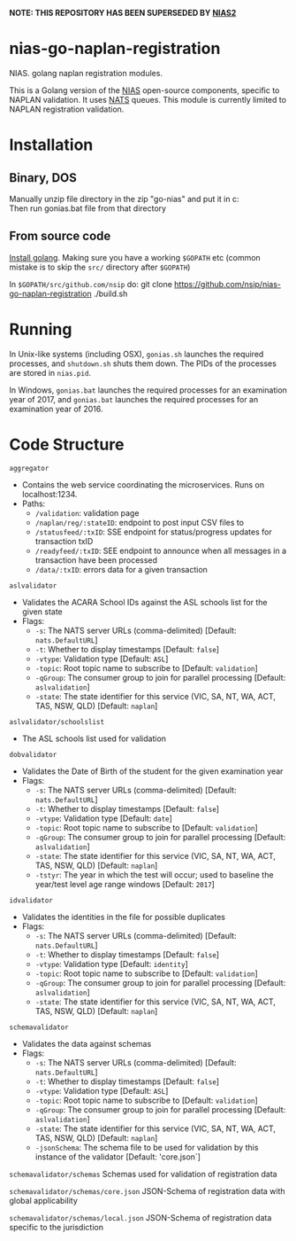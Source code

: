 **NOTE: THIS REPOSITORY HAS BEEN SUPERSEDED BY [NIAS2](https://github.com/nsip/nias2)**

# nias-go-naplan-registration
NIAS. golang naplan registration modules.

This is a Golang version of the [NIAS](http://github.com/nsip/nias) open-source components, specific to NAPLAN validation. It uses
[NATS](http://nats.io) queues. This module is currently limited to NAPLAN registration validation.

# Installation

## Binary, DOS
Manually unzip file directory in the zip "go-nias" and put it in c:\
Then run gonias.bat file from that directory

## From source code

[Install golang](https://golang.org/doc/install). Making sure you have a working
`$GOPATH` etc (common mistake is to skip the `src/` directory after `$GOPATH`)

In `$GOPATH/src/github.com/nsip` do:
   git clone https://github.com/nsip/nias-go-naplan-registration
   ./build.sh

# Running

In Unix-like systems (including OSX), `gonias.sh` launches the required processes, and `shutdown.sh` shuts them down. The PIDs of
the processes are stored in `nias.pid`.

In Windows, `gonias.bat` launches the required processes for an examination year of 2017, and `gonias.bat` launches the required processes for an examination year of 2016.

# Code Structure

`aggregator`
* Contains the web service coordinating the microservices. Runs on localhost:1234.
* Paths:
  * `/validation`: validation page
  * `/naplan/reg/:stateID`: endpoint to post input CSV files to
  * `/statusfeed/:txID`: SSE endpoint for status/progress updates for transaction txID
  * `/readyfeed/:txID`: SEE endpoint to announce when all messages in a transaction have been processed
  * `/data/:txID`: errors data for a given transaction

`aslvalidator`
* Validates the ACARA School IDs against the ASL schools list for the given state
* Flags:
  * `-s`: The NATS server URLs (comma-delimited) [Default: `nats.DefaultURL`]
  * `-t`: Whether to display timestamps [Default: `false`]
  * `-vtype`: Validation type [Default: `ASL`]
  * `-topic`: Root topic name to subscribe to [Default: `validation`]
  * `-qGroup`: The consumer group to join for parallel processing [Default: `aslvalidation`]
  * `-state`: The state identifier for this service (VIC, SA, NT, WA, ACT, TAS, NSW, QLD) [Default: `naplan`]

`aslvalidator/schoolslist`
* The ASL schools list used for validation

`dobvalidator`
* Validates the Date of Birth of the student for the given examination year
* Flags:
  * `-s`: The NATS server URLs (comma-delimited) [Default: `nats.DefaultURL`]
  * `-t`: Whether to display timestamps [Default: `false`]
  * `-vtype`: Validation type [Default: `date`]
  * `-topic`: Root topic name to subscribe to [Default: `validation`]
  * `-qGroup`: The consumer group to join for parallel processing [Default: `aslvalidation`]
  * `-state`: The state identifier for this service (VIC, SA, NT, WA, ACT, TAS, NSW, QLD) [Default: `naplan`]
  * `-tstyr`: The year in which the test will occur; used to baseline the year/test level age range windows [Default: `2017`]

`idvalidator`
* Validates the identities in the file for possible duplicates
* Flags:
  * `-s`: The NATS server URLs (comma-delimited) [Default: `nats.DefaultURL`]
  * `-t`: Whether to display timestamps [Default: `false`]
  * `-vtype`: Validation type [Default: `identity`]
  * `-topic`: Root topic name to subscribe to [Default: `validation`]
  * `-qGroup`: The consumer group to join for parallel processing [Default: `aslvalidation`]
  * `-state`: The state identifier for this service (VIC, SA, NT, WA, ACT, TAS, NSW, QLD) [Default: `naplan`]

`schemavalidator`
* Validates the data against schemas
* Flags:
  * `-s`: The NATS server URLs (comma-delimited) [Default: `nats.DefaultURL`]
  * `-t`: Whether to display timestamps [Default: `false`]
  * `-vtype`: Validation type [Default: `ASL`]
  * `-topic`: Root topic name to subscribe to [Default: `validation`]
  * `-qGroup`: The consumer group to join for parallel processing [Default: `aslvalidation`]
  * `-state`: The state identifier for this service (VIC, SA, NT, WA, ACT, TAS, NSW, QLD) [Default: `naplan`]
  * `-jsonSchema`: The schema file to be used for validation by this instance of the validator [Default: 'core.json`]

`schemavalidator/schemas`
Schemas used for validation of registration data

`schemavalidator/schemas/core.json`
JSON-Schema of registration data with global applicability

`schemavalidator/schemas/local.json`
JSON-Schema of registration data specific to the jurisdiction


